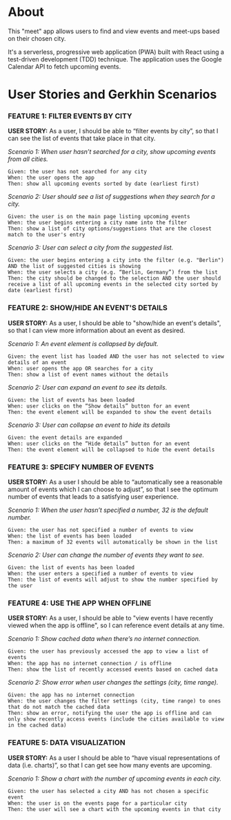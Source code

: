 # About
This "meet" app allows users to find and view events and meet-ups based on their chosen city.

It's a serverless, progressive web application (PWA) built with React using a test-driven development (TDD) technique. The application uses the Google Calendar API to fetch upcoming events.

# User Stories and Gerkhin Scenarios

### FEATURE 1: FILTER EVENTS BY CITY
**USER STORY:** As a user, I should be able to “filter events by city”, so that I can see the list of events that take place in that city.

*Scenario 1: When user hasn’t searched for a city, show upcoming events from all cities.*
```
Given: the user has not searched for any city
When: the user opens the app
Then: show all upcoming events sorted by date (earliest first)
```

*Scenario 2: User should see a list of suggestions when they search for a city.*
```
Given: the user is on the main page listing upcoming events
When: the user begins entering a city name into the filter
Then: show a list of city options/suggestions that are the closest match to the user's entry
```

*Scenario 3: User can select a city from the suggested list.*
```
Given: the user begins entering a city into the filter (e.g. "Berlin") AND the list of suggested cities is showing
When: the user selects a city (e.g. “Berlin, Germany”) from the list
Then: the city should be changed to the selection AND the user should receive a list of all upcoming events in the selected city sorted by date (earliest first)
```

### FEATURE 2: SHOW/HIDE AN EVENT'S DETAILS
**USER STORY:** As a user, I should be able to "show/hide an event's details", so that I can view more information about an event as desired.

*Scenario 1: An event element is collapsed by default.*
```
Given: the event list has loaded AND the user has not selected to view details of an event
When: user opens the app OR searches for a city
Then: show a list of event names without the details
```

*Scenario 2: User can expand an event to see its details.*
```
Given: the list of events has been loaded
When: user clicks on the “Show details” button for an event
Then: the event element will be expanded to show the event details
```

*Scenario 3: User can collapse an event to hide its details*
```
Given: the event details are expanded
When: user clicks on the “Hide details” button for an event
Then: the event element will be collapsed to hide the event details
```

### FEATURE 3: SPECIFY NUMBER OF EVENTS
**USER STORY:** As a user I should be able to “automatically see a reasonable amount of events which I can choose to adjust”, so that I see the optimum number of events that leads to a satisfying user experience.

*Scenario 1: When the user hasn’t specified a number, 32 is the default number.*
```
Given: the user has not specified a number of events to view
When: the list of events has been loaded
Then: a maximum of 32 events will automatically be shown in the list
```

*Scenario 2: User can change the number of events they want to see.*
```
Given: the list of events has been loaded
When: the user enters a specified a number of events to view
Then: the list of events will adjust to show the number specified by the user
```

### FEATURE 4: USE THE APP WHEN OFFLINE
**USER STORY:** As a user, I should be able to "view events I have recently viewed when the app is offline", so I can reference event details at any time.

*Scenario 1: Show cached data when there’s no internet connection.*
```
Given: the user has previously accessed the app to view a list of events
When: the app has no internet connection / is offline
Then: show the list of recently accessed events based on cached data
```

*Scenario 2: Show error when user changes the settings (city, time range).*
```
Given: the app has no internet connection
When: the user changes the filter settings (city, time range) to ones that do not match the cached data
Then: show an error, notifying the user the app is offline and can only show recently access events (include the cities available to view in the cached data)
```

### FEATURE 5: DATA VISUALIZATION
**USER STORY:** As a user I should be able to “have visual representations of data (i.e. charts)”, so that I can get see how many events are upcoming.

*Scenario 1: Show a chart with the number of upcoming events in each city.*
```
Given: the user has selected a city AND has not chosen a specific event
When: the user is on the events page for a particular city
Then: the user will see a chart with the upcoming events in that city
```
